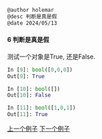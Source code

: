 ```markdown
@author holemar
@desc 判断是真是假
@date 2024/05/13
```

#### 6 判断是真是假　　

测试一个对象是True, 还是False.
```python
In [9]: bool([0,0,0])                                                           
Out[9]: True

In [10]: bool([])                                                               
Out[10]: False

In [11]: bool([1,0,1])                                                          
Out[11]: True
```


[上一个例子](5.md)    [下一个例子](7.md)